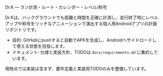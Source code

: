 Dr.K — ラン計測・ルート・カレンダー・レベル/称号

Dr.Kは、バックグラウンドでも距離と時間を正確に計測し、走行終了時にレベルアップや称号をリッチなアニメーションで演出する個人用Androidアプリの計画リポジトリです。

- 目的: GitHubにpushすると自動でAPKを生成し、Androidへサイドロードして使える状態を目指します。
- ドキュメント: 仕様と実装方針、TODOは `docs/requirements.md` に集約しています。

現時点では実装は含まず、要件定義と実装用TODOのみを整備しています。

